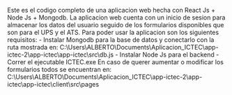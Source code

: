 Este es el codigo completo de una aplicacion web hecha con React Js + Node Js + Mongodb. 
La aplicacion web cuenta con un inicio de sesion para almacenar los datos del usuario seguido de los formularios disponibles que son para el UPS y el ATS.
Para poder usar la aplicacion son los siguientes requisitos:
               - Instalar Mongodb para la base de datos y conectarlo con la ruta mostrada en: C:\Users\ALBERTO\Documents\Aplicacion_ICTEC\app-ictec-2\app-ictec\app-ictec\src\db.js
               - Instalar Node Js para el backend
               - Correr el ejecutable ICTEC.exe
En caso de querer aumentar o modificar los formularios todos se encuentran en: C:\Users\ALBERTO\Documents\Aplicacion_ICTEC\app-ictec-2\app-ictec\app-ictec\client\src\pages
